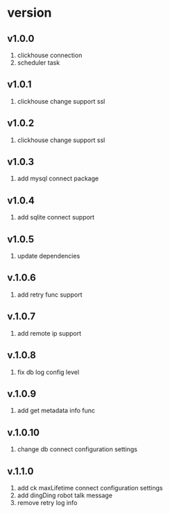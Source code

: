 # version
## v1.0.0
1. clickhouse connection
2. scheduler task
## v1.0.1
1. clickhouse change support ssl 
## v1.0.2
1. clickhouse change support ssl
## v1.0.3
1. add mysql connect package
## v1.0.4
1. add sqlite connect support
## v1.0.5
1. update dependencies
## v.1.0.6
1. add retry func support
## v.1.0.7
1. add remote ip support
## v.1.0.8
1. fix db log config level
## v.1.0.9
1. add get metadata info func
## v.1.0.10
1. change db connect configuration settings 
## v.1.1.0
1. add ck maxLifetime connect configuration settings
2. add dingDing robot talk message
3. remove retry log info